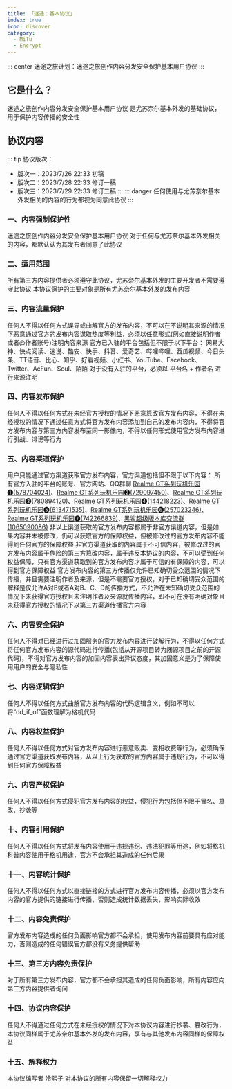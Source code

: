 ```yaml
---
title: 「迷途：基本协议」
index: true
icon: discover
category:
  - MiTu
  - Encrypt
---
```


::: center
迷途之旅计划：迷途之旅创作内容分发安全保护基本用户协议
:::

## 它是什么？
迷途之旅创作内容分发安全保护基本用户协议 是尤苏奈尔基本外发的基础协议，用于保护内容传播的安全性

## 协议内容
::: tip
协议版次：
 - 版次一：2023/7/26 22:33 初稿
 - 版次二：2023/7/28 22:33 修订一稿
 - 版次三：2023/7/29 22:33 修订二稿
:::
::: danger
任何使用与尤苏奈尔基本外发相关的内容的行为都视为同意此协议
:::

### 一、内容强制保护性
迷途之旅创作内容分发安全保护基本用户协议 对于任何与尤苏奈尔基本外发相关的内容，都默认认为其发布者同意了此协议

### 二、适用范围
所有第三方内容提供者必须遵守此协议，尤苏奈尔基本外发的主要开发者不需要遵守此协议
本协议保护的主要对象是所有尤苏奈尔基本外发的发布内容

### 三、内容流量保护
任何人不得以任何方式误导或曲解官方的发布内容，不可以在不说明其来源的情况下恶意通过官方的发布内容谋取热度等利益，必须以任意形式(例如直接说明作者或者@作者账号)注明内容来源
官方已入驻的平台包括但不限于以下平台：
网易大神、快点阅读、迷说、酷安、快手、抖音、爱奇艺、哔哩哔哩、西瓜视频、今日头条、TT语音、比心、知乎、好看视频、小红书、YouTube、Facebook、Twitter、AcFun、Soul、陌陌
对于没有入驻的平台，必须以 平台名 + 作者名 进行来源注明

### 四、内容发布保护
任何人不得以任何方式在未经官方授权的情况下恶意篡改官方发布内容，不得在未经授权的情况下通过任意方式将官方发布内容添加到自己的发布内容内，不得将官方发布内容与第三方内容发布至同一影像内，不得以任何形式使用官方发布内容进行引战、诽谤等行为

### 五、内容渠道保护
用户只能通过官方渠道获取官方发布内容，官方渠道包括但不限于以下内容：
所有官方入驻的平台的账号、官方网站、QQ群聊 [Realme GT系列玩机乐园❶(578704024)](http://qm.qq.com/cgi-bin/qm/qr?_wv=1027&k=cs-4uT-zGRxwffbHWakz-p0CwZzODYrd&authKey=yFYr5waHfLD2XprBvMYam3HUSFgzVJAth4xSKGB4EXE9svRrngZ%2FavZumNQjw%2FwJ&noverify=0&group_code=578704024)、[Realme GT系列玩机乐园❷(729097450)](http://qm.qq.com/cgi-bin/qm/qr?_wv=1027&k=hOrxBG94kKb5y-sA7_bD5u_g-OtqW_qf&authKey=869NPmsWMG7OYk2xqkgCfIHvupmHd3mb26Zgx3qtDx17dPYgRWoLTKQa%2F0s88qTn&noverify=0&group_code=729097450)、[Realme GT系列玩机乐园❸(780894120)](http://qm.qq.com/cgi-bin/qm/qr?_wv=1027&k=A-6YwcljDoGuH9sGB23TEtrdQU3yXf8h&authKey=%2FtxJ4HcdpuDu2bqASv6ANM3%2BO6qSLJzV3M0kvrCr%2FpnysxzeHswJnokROtZEJUY5&noverify=0&group_code=780894120)、[Realme GT系列玩机乐园❹(144218223)](http://qm.qq.com/cgi-bin/qm/qr?_wv=1027&k=GThWmdPqD2cQh5vmRR84wXL95n44t5tF&authKey=6aVRsyMDTNP3xGHQIISp2U8taEgn9u6cZs8fSa6s7Lt2UKn1AIpRiaalCMXY7kpZ&noverify=0&group_code=144218223)、[Realme GT系列玩机乐园❺(613471535)](http://qm.qq.com/cgi-bin/qm/qr?_wv=1027&k=MiMUmXT4EAvGqKtGahUNU0FWNNDfkvFK&authKey=le29Yp3fBxwf7he8zJ8Xn%2BtsoOBHREaBUj7vQP8KJdGef0jnyQN2McowOM5xBZY%2F&noverify=0&group_code=613471535)、[Realme GT系列玩机乐园❻(257023246)](http://qm.qq.com/cgi-bin/qm/qr?_wv=1027&k=ahmRlnuVdfvVIHHnl0D1u1nP_9OQT1SP&authKey=7bPRoHmOxbT9vPFM6eo9pGAg6g4HkPlz%2FsLpG1apoKYpGtVr1%2BmH70JCQk0N7DSk&noverify=0&group_code=257023246)、[Realme GT系列玩机乐园❼(742266839)](http://qm.qq.com/cgi-bin/qm/qr?_wv=1027&k=5uY3V81I0Lk7wAXw2hwdYgDzi3azDqCo&authKey=b%2Bai%2FU5hANr%2BV%2FHdQzx1q1RJKBrnU1xtL4p9rE5rXcQn6TUNUWWx4NJzuk9ExGDx&noverify=0&group_code=742266839)、[黑鲨超级版本库交流群(1065090086)](http://qm.qq.com/cgi-bin/qm/qr?_wv=1027&k=KeI1dALfgo6M4I5rM-s8ZFCOYtG-zotf&authKey=8dnhL%2FSQ1rZRmlDTnqvrp4y5ice%2F2ffPGs9p4OXcO43wccbF47qhEyJNL2JhkoGt&noverify=0&group_code=1065090086)
非以上渠道获取的官方发布内容都属于非官方渠道内容，但是如果内容并未被修改，仍可以获取官方的保障权益，但被修改过的官方发布内容不能得到任何官方的保障权益
非官方渠道获取的内容属于不可信内容，被修改过的官方发布内容属于危险的第三方篡改内容，属于违反本协议的内容，不可以受到任何权益保障，只有官方渠道获取到的官方发布内容才属于可信的有保障的内容，可以得到官方保障权益
官方发布内容的第三方传播仅允许已知确切受众范围的情况下传播，并且需要注明作者及来源，但是不需要官方授权，对于已知确切受众范围的解释是仅允许A对B或者A对B、C、D的传播方式，不允许在未知确切受众范围的情况下未获得官方授权且未注明作者及来源就传播内容，即不可在没有明确对象且未获得官方授权的情况下以第三方渠道传播官方内容

### 六、内容安全保护
任何人不得对已经进行过加固服务的官方发布内容进行破解行为，不得以任何方式将任何官方发布内容的源代码进行传播(包括从开源项目转为闭源项目之前的开源代码)，不得对官方发布内容的加固内容表出异议态度，其加固意义是为了保障使用用户的安全与隐私性

### 七、内容逻辑保护
任何人不得以任何方式曲解官方发布内容的代码逻辑含义，例如不可以将“dd_if_of”函数理解为格机代码

### 八、内容权益保护
任何人不得以任何方式对官方发布内容进行恶意贩卖、变相收费等行为，必须确保通过官方渠道获取发布内容，从以上行为获取的官方内容属于违规行为，不可以得到任何官方保障权益

### 九、内容产权保护
任何人不得以任何方式侵犯官方发布内容的权益，侵犯行为包括但不限于冒名、篡改、抄袭等

### 十、内容引用保护
任何人不得以任何方式将发布内容使用于违规违纪、违法犯罪等用途，例如将格机科普内容使用于格机用途，官方不会承担其造成的任何后果

### 十一、内容统计保护
任何人不得以任何方式以直接链接的方式进行官方发布内容传播，必须以官方发布内容的官方提供的链接进行传播，否则造成统计数据丢失，影响实际收效

### 十二、内容免责保护
官方发布内容造成的任何负面影响官方都不会承担，使用发布内容前要具有应对能力，否则造成的任何错误官方都没有义务提供帮助

### 十三、第三方内容免责保护
对于所有第三方发布内容，官方都不会承担其造成的任何负面影响，所有内容应向第三方内容提供者询问

### 十四、协议内容保护
任何人不得通过任何方式在未经授权的情况下对本协议内容进行抄袭、篡改行为，本协议同样属于尤苏奈尔基本外发的发布内容，享有与其他发布内容同样的保障权益

### 十五、解释权力
本协议编写者 泠熙子 对本协议的所有内容保留一切解释权力